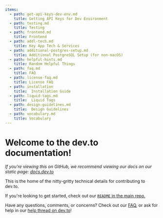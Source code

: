 ```yaml
---
items:
  - path: get-api-keys-dev-env.md
    title: Getting API Keys for Dev Environment
  - path: testing.md
    title: Testing
  - path: frontend.md
    title: Frontend
  - path: addl-tech.md
    title: Key App Tech & Services
  - path: additional-postgres-setup.md
    title: Additional PostgreSQL Setup (for non-macOS)
  - path: helpful-hints.md
    title: Random Helpful Things
  - path: faq.md
    title: FAQ
  - path: license-faq.md
    title: License FAQ
  - path: installation
    title:  Installation Guide
  - path: liquid-tags.md
    title:  Liquid Tags
  - path: design-guidelines.md
    title:  Design Guidelines
  - path: vocabulary.md
    title: Vocabulary
---
```


# Welcome to the dev.to documentation!

_If you're viewing this on GitHub, we recommend viewing our docs on our static page: [docs.dev.to](https://docs.dev.to)_

This is the home of the nitty-gritty technical details for contributing to dev.to.

If you're looking to get started, check out our [`README` in the main repo.](https://github.com/thepracticaldev/dev.to)

Have any questions, comments, or concerns? Check out our [FAQ](https://docs.dev.to/faq/), or ask for help in our [help thread on dev.to](https://dev.to/devteam/devto-open-source-helpdiscussion-thread-v0-1l45)!
